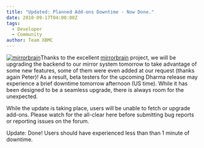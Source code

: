 ```yaml
---
title: "Updated: Planned Add-ons Downtime - Now Done."
date: 2010-09-17T04:00:00Z
tags:
  - Developer
  - Community
author: Team XBMC
---
```


[![](/images/blog/mirrorbrain.jpeg "mirrorbrain")](https://mirrorbrain.org/)Thanks to the excellent [mirrorbrain](https://mirrorbrain.org/) project, we will be upgrading the backend to our mirror system tomorrow to take advantage of some new features, some of them were even added at our request (thanks again Peter)! As a result, beta testers for the upcoming Dharma release may experience a brief downtime tomorrow afternoon (US time). While it has been designed to be a seamless upgrade, there is always room for the unexpected.

While the update is taking place, users will be unable to fetch or upgrade add-ons. Please watch for the all-clear here before submitting bug reports or reporting issues on the forum.

Update: Done! Users should have experienced less than than 1 minute of downtime.
